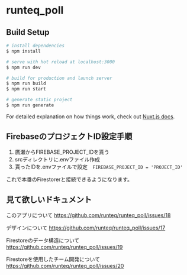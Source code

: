 # runteq_poll

## Build Setup

```bash
# install dependencies
$ npm install

# serve with hot reload at localhost:3000
$ npm run dev

# build for production and launch server
$ npm run build
$ npm run start

# generate static project
$ npm run generate
```

For detailed explanation on how things work, check out [Nuxt.js docs](https://nuxtjs.org).

## FirebaseのプロジェクトID設定手順
1. 廣瀬からFIREBASE_PROJECT_IDを貰う
2. srcディレクトリに.envファイル作成
3. 貰ったIDを.envファイルで設定　`FIREBASE_PROJECT_ID = 'PROJECT_ID'`

これで本番のFirestorerと接続できるようになります。

## 見て欲しいドキュメント
このアプリについて
https://github.com/runteq/runteq_poll/issues/18

デザインについて
https://github.com/runteq/runteq_poll/issues/17

Firestoreのデータ構造について
https://github.com/runteq/runteq_poll/issues/19

Firestoreを使用したチーム開発について
https://github.com/runteq/runteq_poll/issues/20
